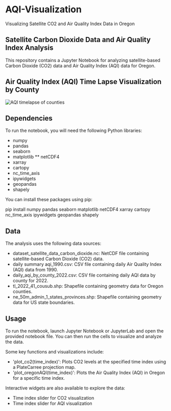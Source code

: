 # AQI-Visualization
Visualizing Satellite CO2 and Air Quality Index Data in Oregon
## Satellite Carbon Dioxide Data and Air Quality Index Analysis
This repository contains a Jupyter Notebook for analyzing satellite-based Carbon Dioxide (CO2) data and Air Quality Index (AQI) data for Oregon. 

## Air Quality Index (AQI) Time Lapse Visualization by County

![AQI timelapse of counties](AQI_plot2.gif)


## Dependencies

To run the notebook, you will need the following Python libraries:

* numpy
* pandas
* seaborn
* matplotlib
** netCDF4
* xarray
* cartopy
* nc_time_axis
* ipywidgets
* geopandas
* shapely

You can install these packages using pip:

pip install numpy pandas seaborn matplotlib netCDF4 xarray cartopy nc_time_axis ipywidgets geopandas shapely
## Data 
The analysis uses the following data sources:

* dataset_satellite_data_carbon_dioxide.nc: NetCDF file containing satellite-based Carbon Dioxide (CO2) data.
* daily summary aqi_1990.csv: CSV file containing daily Air Quality Index (AQI) data from 1990.
* daily_aqi_by_county_2022.csv: CSV file containing daily AQI data by county for 2022.
* tl_2022_41_cousub.shp: Shapefile containing geometry data for Oregon counties.
* ne_50m_admin_1_states_provinces.shp: Shapefile containing geometry data for US state boundaries.

## Usage
To run the notebook, launch Jupyter Notebook or JupyterLab and open the provided notebook file. You can then run the cells to visualize and analyze the data.

Some key functions and visualizations include:

* 'plot_co2(time_index)': Plots CO2 levels at the specified time index using a PlateCarree projection map.
* 'plot_oregonAQI(time_index)': Plots the Air Quality Index (AQI) in Oregon for a specific time index.

Interactive widgets are also available to explore the data:

* Time index slider for CO2 visualization
* Time index slider for AQI visualization


